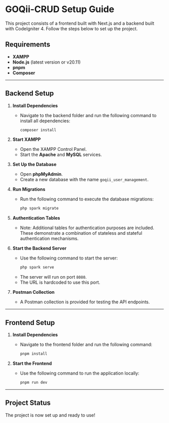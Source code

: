 # GOQii-CRUD Setup Guide

This project consists of a frontend built with Next.js and a backend built with CodeIgniter 4. Follow the steps below to set up the project.

## Requirements

- **XAMPP**
- **Node.js** (latest version or v20.11)
- **pnpm**
- **Composer**

---

## Backend Setup

1. **Install Dependencies**

   - Navigate to the backend folder and run the following command to install all dependencies:
     ```bash
     composer install
     ```

2. **Start XAMPP**

   - Open the XAMPP Control Panel.
   - Start the **Apache** and **MySQL** services.

3. **Set Up the Database**

   - Open **phpMyAdmin**.
   - Create a new database with the name `goqii_user_management`.

4. **Run Migrations**

   - Run the following command to execute the database migrations:
     ```bash
     php spark migrate
     ```

5. **Authentication Tables**

   - Note: Additional tables for authentication purposes are included. These demonstrate a combination of stateless and stateful authentication mechanisms.

6. **Start the Backend Server**

   - Use the following command to start the server:
     ```bash
     php spark serve
     ```
   - The server will run on port `8080`.
   - The URL is hardcoded to use this port.

7. **Postman Collection**
   - A Postman collection is provided for testing the API endpoints.

---

## Frontend Setup

1. **Install Dependencies**

   - Navigate to the frontend folder and run the following command:
     ```bash
     pnpm install
     ```

2. **Start the Frontend**
   - Use the following command to run the application locally:
     ```bash
     pnpm run dev
     ```

---

## Project Status

The project is now set up and ready to use!
